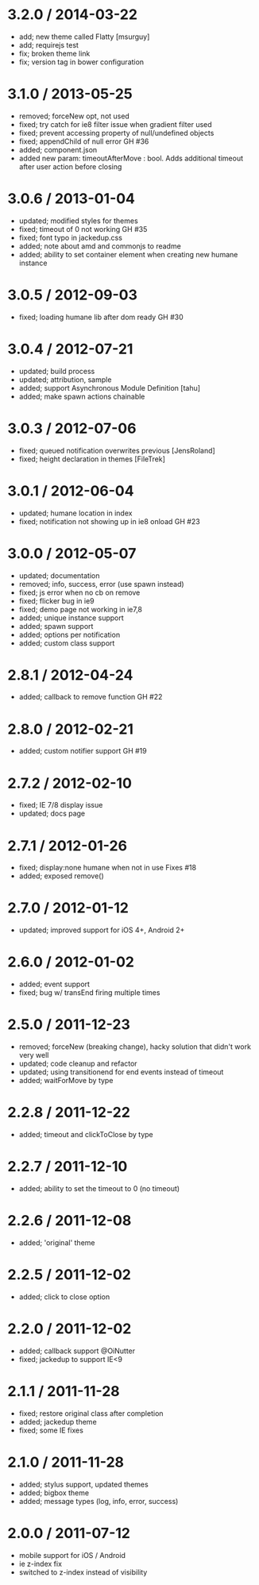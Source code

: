 3.2.0 / 2014-03-22
==================

* add; new theme called Flatty [msurguy]
* add; requirejs test
* fix; broken theme link
* fix; version tag in bower configuration

3.1.0 / 2013-05-25
==================

* removed; forceNew opt, not used
* fixed; try catch for ie8 filter issue when gradient filter used
* fixed; prevent accessing property of null/undefined objects
* fixed; appendChild of null error GH #36
* added; component.json
* added new param: timeoutAfterMove : bool. Adds additional timeout after user action before closing

3.0.6 / 2013-01-04
==================

* updated; modified styles for themes
* fixed; timeout of 0 not working GH #35
* fixed; font typo in jackedup.css
* added; note about amd and commonjs to readme
* added; ability to set container element when creating new humane instance

3.0.5 / 2012-09-03
==================

* fixed; loading humane lib after dom ready GH #30

3.0.4 / 2012-07-21
==================

* updated; build process
* updated; attribution, sample
* added; support Asynchronous Module Definition [tahu]
* added; make spawn actions chainable

3.0.3 / 2012-07-06
==================

* fixed; queued notification overwrites previous [JensRoland]
* fixed; height declaration in themes [FileTrek]

3.0.1 / 2012-06-04
==================

* updated; humane location in index
* fixed; notification not showing up in ie8 onload GH #23

3.0.0 / 2012-05-07
==================

* updated; documentation
* removed; info, success, error (use spawn instead)
* fixed; js error when no cb on remove
* fixed; flicker bug in ie9
* fixed; demo page not working in ie7,8
* added; unique instance support
* added; spawn support
* added; options per notification
* added; custom class support

2.8.1 / 2012-04-24
==================

* added; callback to remove function GH #22

2.8.0 / 2012-02-21
==================

* added; custom notifier support GH #19

2.7.2 / 2012-02-10
==================

* fixed; IE 7/8 display issue
* updated; docs page

2.7.1 / 2012-01-26
==================

* fixed; display:none humane when not in use Fixes #18
* added; exposed remove()

2.7.0 / 2012-01-12
==================

* updated; improved support for iOS 4+, Android 2+

2.6.0 / 2012-01-02
==================

* added; event support
* fixed; bug w/ transEnd firing multiple times

2.5.0 / 2011-12-23
==================

* removed; forceNew (breaking change), hacky solution that didn't work very well
* updated; code cleanup and refactor
* updated; using transitionend for end events instead of timeout
* added; waitForMove by type

2.2.8 / 2011-12-22
==================

* added; timeout and clickToClose by type

2.2.7 / 2011-12-10
==================

* added; ability to set the timeout to 0 (no timeout)

2.2.6 / 2011-12-08
==================

* added; 'original' theme

2.2.5 / 2011-12-02
==================

* added; click to close option

2.2.0 / 2011-12-02
==================

* added; callback support @OiNutter
* fixed; jackedup to support IE<9

2.1.1 / 2011-11-28
==================

* fixed; restore original class after completion
* added; jackedup theme
* fixed; some IE fixes

2.1.0 / 2011-11-28
==================

* added; stylus support, updated themes
* added; bigbox theme
* added; message types (log, info, error, success)

2.0.0 / 2011-07-12
==================

* mobile support for iOS / Android
* ie z-index fix
* switched to z-index instead of visibility
